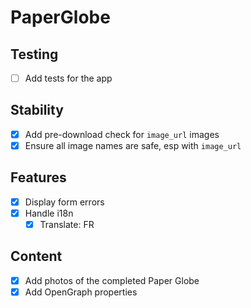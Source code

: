 # PaperGlobe

## Testing

- [ ] Add tests for the app

## Stability

- [x] Add pre-download check for `image_url` images
- [x] Ensure all image names are safe, esp with `image_url`

## Features

- [x] Display form errors
- [x] Handle i18n
  - [x] Translate: FR

## Content

- [x] Add photos of the completed Paper Globe
- [x] Add OpenGraph properties
